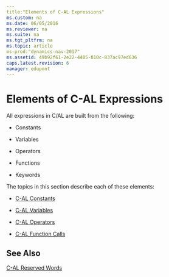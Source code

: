 ```yaml
---
title:"Elements of C-AL Expressions"
ms.custom: na
ms.date: 06/05/2016
ms.reviewer: na
ms.suite: na
ms.tgt_pltfrm: na
ms.topic: article
ms-prod:"dynamics-nav-2017"
ms.assetid: 49b92f61-2e22-4405-810c-837ac97ed636
caps.latest.revision: 6
manager: edupont
---
```

# Elements of C-AL Expressions
All expressions in C\/AL are built from the following:  
  
-   Constants  
  
-   Variables  
  
-   Operators  
  
-   Functions  
  
-   Keywords  
  
 The topics in this section describe each of these elements:  
  
-   [C\-AL Constants](C-AL-Constants.md)  
  
-   [C\-AL Variables](C-AL-Variables.md)  
  
-   [C\-AL Operators](C-AL-Operators.md)  
  
-   [C\-AL Function Calls](C-AL-Function-Calls.md)  
  
## See Also  
 [C\-AL Reserved Words](C-AL-Reserved-Words.md)
